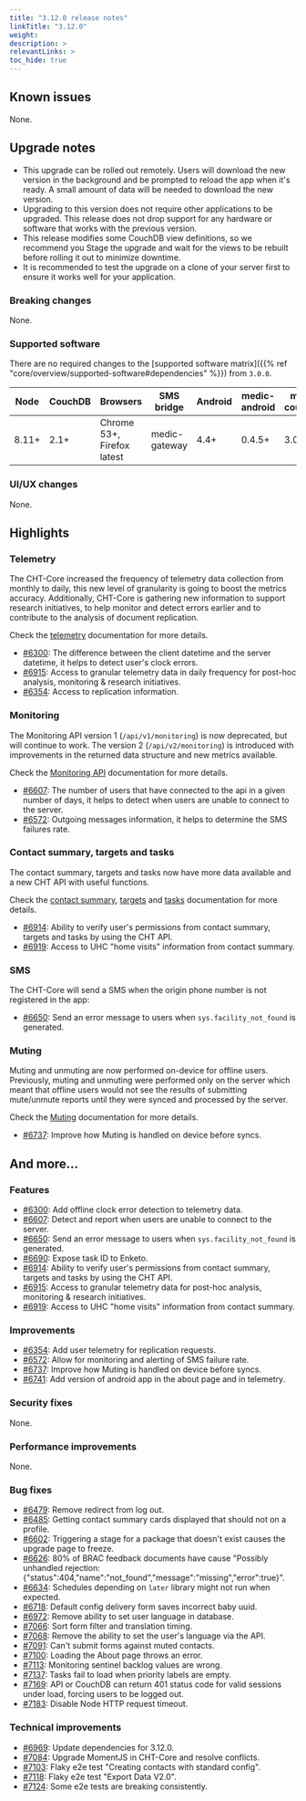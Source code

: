 ```yaml
---
title: "3.12.0 release notes"
linkTitle: "3.12.0"
weight: 
description: >
relevantLinks: >
toc_hide: true
---
```


## Known issues

None.

## Upgrade notes

- This upgrade can be rolled out remotely. Users will download the new version in the background and be prompted to reload the app when it's ready. A small amount of data will be needed to download the new version.
- Upgrading to this version does not require other applications to be upgraded. This release does not drop support for any hardware or software that works with the previous version.
- This release modifies some CouchDB view definitions, so we recommend you Stage the upgrade and wait for the views to be rebuilt before rolling it out to minimize downtime.
- It is recommended to test the upgrade on a clone of your server first to ensure it works well for your application.

### Breaking changes

None.

### Supported software

There are no required changes to the [supported software matrix]({{% ref "core/overview/supported-software#dependencies" %}})
 from `3.0.0`.

| Node | CouchDB | Browsers | SMS bridge | Android | medic-android | medic-couch2pg |
|----|----|----|----|----|----|---|
| 8.11+ | 2.1+ | Chrome 53+, Firefox latest | medic-gateway | 4.4+ | 0.4.5+ | 3.0+ |

### UI/UX changes

None.

## Highlights

### Telemetry

The CHT-Core increased the frequency of telemetry data collection from monthly to daily, this new level of granularity is going to boost the metrics accuracy. Additionally, CHT-Core is gathering new information to support research initiatives, to help monitor and detect errors earlier and to contribute to the analysis of document replication.

Check the [telemetry](https://docs.communityhealthtoolkit.org/apps/guides/performance/telemetry/) documentation for more details.

- [#6300](https://github.com/medic/cht-core/issues/6300): The difference between the client datetime and the server datetime, it helps to detect user's clock errors.
- [#6915](https://github.com/medic/cht-core/issues/6915): Access to granular telemetry data in daily frequency for post-hoc analysis, monitoring & research initiatives.
- [#6354](https://github.com/medic/cht-core/issues/6354): Access to replication information.

### Monitoring

The Monitoring API version 1 (`/api/v1/monitoring`) is now deprecated, but will continue to work. The version 2 (`/api/v2/monitoring`) is introduced with improvements in the returned data structure and new metrics available.

Check the [Monitoring API](https://docs.communityhealthtoolkit.org/apps/reference/api/#get-apiv2monitoring) documentation for more details.

- [#6607](https://github.com/medic/cht-core/issues/6607): The number of users that have connected to the api in a given number of days, it helps to detect when users are unable to connect to the server.
- [#6572](https://github.com/medic/cht-core/issues/6572): Outgoing messages information, it helps to determine the SMS failures rate.

### Contact summary, targets and tasks

The contact summary, targets and tasks now have more data available and a new CHT API with useful functions.

Check the [contact summary](https://docs.communityhealthtoolkit.org/apps/reference/contact-page/), [targets](https://docs.communityhealthtoolkit.org/apps/reference/targets/) and [tasks](https://docs.communityhealthtoolkit.org/apps/reference/tasks/) documentation for more details.

- [#6914](https://github.com/medic/cht-core/issues/6914): Ability to verify user's permissions from contact summary, targets and tasks by using the CHT API.
- [#6919](https://github.com/medic/cht-core/issues/6919): Access to UHC "home visits" information from contact summary.

### SMS

The CHT-Core will send a SMS when the origin phone number is not registered in the app:

- [#6650](https://github.com/medic/cht-core/issues/6650): Send an error message to users when `sys.facility_not_found` is generated.

### Muting

Muting and unmuting are now performed on-device for offline users. Previously, muting and unmuting were performed only on the server which meant that offline users would not see the results of submitting mute/unmute reports until they were synced and processed by the server. 

Check the [Muting](https://docs.communityhealthtoolkit.org/apps/reference/app-settings/transitions/#muting) documentation for more details. 

- [#6737](https://github.com/medic/cht-core/issues/6737): Improve how Muting is handled on device before syncs.

## And more...

### Features

- [#6300](https://github.com/medic/cht-core/issues/6300): Add offline clock error detection to telemetry data.
- [#6607](https://github.com/medic/cht-core/issues/6607): Detect and report when users are unable to connect to the server.
- [#6650](https://github.com/medic/cht-core/issues/6650): Send an error message to users when `sys.facility_not_found` is generated.
- [#6690](https://github.com/medic/cht-core/issues/6690): Expose task ID to Enketo.
- [#6914](https://github.com/medic/cht-core/issues/6914): Ability to verify user's permissions from contact summary, targets and tasks by using the CHT API.
- [#6915](https://github.com/medic/cht-core/issues/6915): Access to granular telemetry data for post-hoc analysis, monitoring & research initiatives.
- [#6919](https://github.com/medic/cht-core/issues/6919): Access to UHC "home visits" information from contact summary.

### Improvements

- [#6354](https://github.com/medic/cht-core/issues/6354): Add user telemetry for replication requests.
- [#6572](https://github.com/medic/cht-core/issues/6572): Allow for monitoring and alerting of SMS failure rate.
- [#6737](https://github.com/medic/cht-core/issues/6737): Improve how Muting is handled on device before syncs.
- [#6741](https://github.com/medic/cht-core/issues/6741): Add version of android app in the about page and in telemetry.

### Security fixes

None.

### Performance improvements

None.

### Bug fixes

- [#6479](https://github.com/medic/cht-core/issues/6479): Remove redirect from log out.
- [#6485](https://github.com/medic/cht-core/issues/6485): Getting contact summary cards displayed that should not on a profile.
- [#6602](https://github.com/medic/cht-core/issues/6602): Triggering a stage for a package that doesn't exist causes the upgrade page to freeze.
- [#6626](https://github.com/medic/cht-core/issues/6626): 80% of BRAC feedback documents have cause "Possibly unhandled rejection: {"status":404,"name":"not_found","message":"missing","error":true}".
- [#6634](https://github.com/medic/cht-core/issues/6634): Schedules depending on `later` library might not run when expected.
- [#6718](https://github.com/medic/cht-core/issues/6718): Default config delivery form saves incorrect baby uuid.
- [#6972](https://github.com/medic/cht-core/issues/6972): Remove ability to set user language in database.
- [#7066](https://github.com/medic/cht-core/issues/7066): Sort form filter and translation timing.
- [#7068](https://github.com/medic/cht-core/issues/7068): Remove the ability to set the user's language via the API.
- [#7091](https://github.com/medic/cht-core/issues/7091): Can't submit forms against muted contacts.
- [#7100](https://github.com/medic/cht-core/issues/7100): Loading the About page throws an error.
- [#7113](https://github.com/medic/cht-core/issues/7113): Monitoring sentinel backlog values are wrong.
- [#7137](https://github.com/medic/cht-core/issues/7137): Tasks fail to load when priority labels are empty.
- [#7169](https://github.com/medic/cht-core/issues/7169): API or CouchDB can return 401 status code for valid sessions under load, forcing users to be logged out.
- [#7183](https://github.com/medic/cht-core/issues/7183): Disable Node HTTP request timeout.

### Technical improvements

- [#6969](https://github.com/medic/cht-core/issues/6969): Update dependencies for 3.12.0.
- [#7084](https://github.com/medic/cht-core/issues/7084): Upgrade MomentJS in CHT-Core and resolve conflicts.
- [#7103](https://github.com/medic/cht-core/issues/7103): Flaky e2e test "Creating contacts with standard config".
- [#7118](https://github.com/medic/cht-core/issues/7118): Flaky e2e test "Export Data V2.0".
- [#7124](https://github.com/medic/cht-core/issues/7124): Some e2e tests are breaking consistently.
